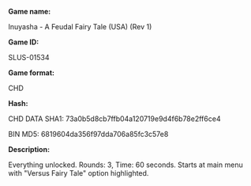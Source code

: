 **Game name:**

Inuyasha - A Feudal Fairy Tale (USA) (Rev 1)

**Game ID:**

SLUS-01534

**Game format:**

CHD

**Hash:**

CHD DATA SHA1: 73a0b5d8cb7ffb04a120719e9d4f6b78e2ff6ce4

BIN MD5: 6819604da356f97dda706a85fc3c57e8

**Description:**

Everything unlocked. Rounds: 3, Time: 60 seconds. Starts at main menu with "Versus Fairy Tale" option highlighted.